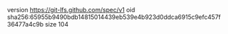 version https://git-lfs.github.com/spec/v1
oid sha256:65955b9490bdb14815014439eb539e4b923d0ddca6915c9efc457f36477a4c9b
size 104
